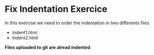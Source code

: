 <h1>Fix Indentation Exercice</h1>
<p>In this exercise we need to order the indentation in two differents files</p>
<ul>
<li>Indent1.html</li>
<li>Indent2.html</li>
</ul>
<p><strong>Files uploaded to git are alread indented</strong></p>